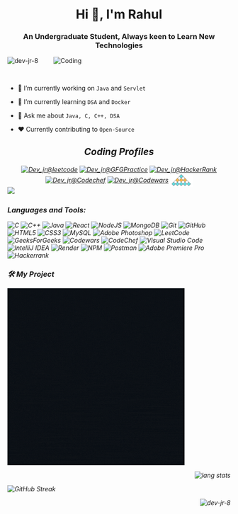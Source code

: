 

<h1 align="center">Hi 👋, I'm Rahul</h1>
<h3 align="center">An Undergraduate Student, Always keen to Learn New Technologies</h3>
<img align="right" alt="Coding" width="400" src="https://freesvg.org/img/computers.png">

<p align="left"> <img src="https://komarev.com/ghpvc/?username=dev-jr-8&label=Profile%20views&color=0e75b6&style=flat" alt="dev-jr-8" /> </p>

<p align="left"> <a href="https://twitter.com/" target="blank"><img src="https://img.shields.io/twitter/follow/?logo=twitter&style=for-the-badge" alt="" /></a> </p>

- 🔭 I’m currently working on `Java` and `Servlet`

- 🌱 I’m currently learning `DSA` and `Docker`

- 💬 Ask me about `Java, C, C++, DSA`

- ❤️ Currently contributing to `Open-Source`


<div align = "center">
 <h2><i>Coding Profiles</h2>
   <a href="https://leetcode.com/devhereforcoding/" target="blank"><img align="center" src="https://leetcode.com/static/images/LeetCode_logo_rvs.png" alt="Dev_jr@leetcode" width="50" /></a>
<a href="https://auth.geeksforgeeks.org/user/devherefosl3p/practice" target="blank"><img align="center" src="https://img.icons8.com/color/480/GeeksforGeeks.png" alt="Dev_jr@GFGPractice" width="50" /></a>
<a href="https://www.hackerrank.com/dev_jr_8" target="blank"><img align="center" src="https://upload.wikimedia.org/wikipedia/commons/thumb/4/40/HackerRank_Icon-1000px.png/800px-HackerRank_Icon-1000px.png" alt="Dev_jr@HackerRank" width="50" /></a>
 <a href="https://www.codechef.com/users/dev_jr" target="blank"><img align="center" src="https://avatars.githubusercontent.com/u/11960354?v=4" alt="Dev_jr@Codechef" width="50" /></a>
  <a href="https://www.codewars.com/users/Dev-jr-8" target="blank"><img align="center" src="https://docs.codewars.com/logo.svg" alt="Dev_jr@Codewars" width="45" /></a>
  <a href="https://www.interviewbit.com/profile/dev-jr" target="blank"><img align="center" src="Images/interview_bit_logo.png" alt="Dev_jr@InterviewBit" width="50" /></a>
 </div>


  
  

<a href="https://www.codewars.com/users/Dev-jr-8">
<img height="26px" src="https://www.codewars.com/users/Dev-jr-8/badges/micro">
</a>


<h3 align="left">Languages and Tools:</h3>

![C](https://img.shields.io/badge/c-%2300599C.svg?style=for-the-badge&logo=c&logoColor=white)
![C++](https://img.shields.io/badge/c++-%2300599C.svg?style=for-the-badge&logo=c%2B%2B&logoColor=white)
![Java](https://img.shields.io/badge/java-%23ED8B00.svg?style=for-the-badge&logo=java&logoColor=white)
![React](https://img.shields.io/badge/react-%2320232a.svg?style=for-the-badge&logo=react&logoColor=%2361DAFB)
![NodeJS](https://img.shields.io/badge/node.js-6DA55F?style=for-the-badge&logo=node.js&logoColor=white)
![MongoDB](https://img.shields.io/badge/MongoDB-%234ea94b.svg?style=for-the-badge&logo=mongodb&logoColor=white)
![Git](https://img.shields.io/badge/git-%23F05033.svg?style=for-the-badge&logo=git&logoColor=white)
![GitHub](https://img.shields.io/badge/github-%23121011.svg?style=for-the-badge&logo=github&logoColor=white)
![HTML5](https://img.shields.io/badge/html5-%23E34F26.svg?style=for-the-badge&logo=html5&logoColor=white)
![CSS3](https://img.shields.io/badge/css3-%231572B6.svg?style=for-the-badge&logo=css3&logoColor=white)
![MySQL](https://img.shields.io/badge/mysql-%2300f.svg?style=for-the-badge&logo=mysql&logoColor=white)
![Adobe Photoshop](https://img.shields.io/badge/adobe%20photoshop-%2331A8FF.svg?style=for-the-badge&logo=adobe%20photoshop&logoColor=white)
![LeetCode](https://img.shields.io/badge/LeetCode-000000?style=for-the-badge&logo=LeetCode&logoColor=#d16c06)
![GeeksForGeeks](https://img.shields.io/badge/GeeksforGeeks-gray?style=for-the-badge&logo=geeksforgeeks&logoColor=35914c)
![Codewars](https://img.shields.io/badge/Codewars-B1361E?style=for-the-badge&logo=codewars&logoColor=grey)
![CodeChef](https://img.shields.io/badge/CodeChef-%23964B00.svg?style=for-the-badge&logo=CodeChef&logoColor=white)
![Visual Studio Code](https://img.shields.io/badge/Visual%20Studio%20Code-0078d7.svg?style=for-the-badge&logo=visual-studio-code&logoColor=white)
![IntelliJ IDEA](https://img.shields.io/badge/IntelliJIDEA-000000.svg?style=for-the-badge&logo=intellij-idea&logoColor=white)
![Render](https://img.shields.io/badge/Render-%46E3B7.svg?style=for-the-badge&logo=render&logoColor=white)
![NPM](https://img.shields.io/badge/NPM-%23CB3837.svg?style=for-the-badge&logo=npm&logoColor=white)
![Postman](https://img.shields.io/badge/Postman-FF6C37?style=for-the-badge&logo=postman&logoColor=white)
![Adobe Premiere Pro](https://img.shields.io/badge/Adobe%20Premiere%20Pro-9999FF.svg?style=for-the-badge&logo=Adobe%20Premiere%20Pro&logoColor=white)
![Hackerrank](https://img.shields.io/badge/-Hackerrank-2EC866?style=for-the-badge&logo=HackerRank&logoColor=white)

### 🛠️ My Project
<a href="https://stunning-spark.onrender.com/" target="_blank"> <img alt="Stunning Spark" src="Images/Stunning_Spark_Git_Animated_Gif.gif" height="400" width="400" align="center"> </a>

<p align="right">
<img alt="lang stats" src="https://github-readme-stats.vercel.app/api/top-langs/?username=dev-jr-8&layout=compact&hide_border=true&bg_color=1b2731&text_color=ebdfe2&title_color=eb1622&langs_count=10&hide=procfile&exclude_repo=dice,blog">
</p>

![GitHub Streak](https://github-readme-streak-stats.herokuapp.com?user=Dev-jr-8&theme=blue-green&hide_border=true&date_format=M%20j%5B%2C%20Y%5D&fire=DDB707)

<p>&nbsp;<img align="right" src="https://github-readme-stats.vercel.app/api?username=dev-jr-8&show_icons=true&locale=en&theme=blue-green&hide_border=true" alt="dev-jr-8" /></p>

